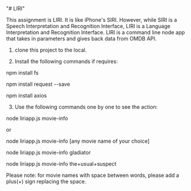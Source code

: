 "# LIRI" 

This assignment is LIRI. It is like iPhone's SIRI. However, while SIRI is a Speech Interpretation and Recognition Interface, LIRI is a Language Interpretation and Recognition Interface. LIRI is a command line node app that takes in parameters and gives back data from OMDB API.

1. clone this project to the local.

2. Install the following commands if requires:

npm install fs

npm install request --save

npm install axios

3. Use the following commands one by one to see the action:

node liriapp.js movie-info

or

node liriapp.js movie-info [any movie name of your choice]

node liriapp.js movie-info gladiator

node liriapp.js movie-info the+usual+suspect

Please note: for movie names with space between words, please add a plus(+) sign replacing the space.
